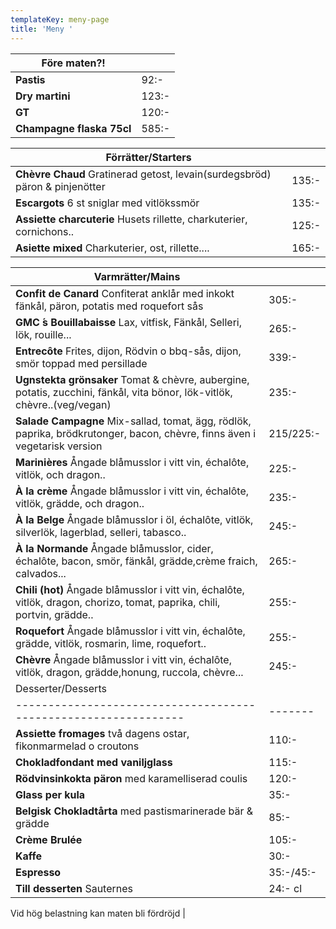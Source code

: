 ```yaml
---
templateKey: meny-page
title: 'Meny '
---
```

| Före maten?!              |       |
| ------------------------- | ----- |
| **Pastis**                | 92:-  |
| **Dry martini**           | 123:- |
| **GT**                    | 120:- |
| **Champagne flaska 75cl** | 585:- |

| Förrätter/Starters                                                          |       |
| --------------------------------------------------------------------------- | ----- |
| **Chèvre Chaud** Gratinerad getost, levain(surdegsbröd) päron & pinjenötter | 135:- |
| **Escargots** 6 st sniglar med vitlökssmör                                  | 135:- |
| **Assiette charcuterie** Husets rillette, charkuterier, cornichons..        |125:- |
|**Asiette mixed** Charkuterier, ost, rillette.... |165:- |

| Varmrätter/Mains                                                                                       |       |
| ------------------------------------------------------------------------------------------------------ | ----- |
|**Confit de Canard** Confiterat anklår med inkokt fänkål, päron, potatis med roquefort sås| 305:-|
|**GMC ́s Bouillabaisse** Lax, vitfisk, Fänkål, Selleri, lök, rouille...| 265:-| 
|**Entrecôte** Frites, dijon, Rödvin o bbq-sås, dijon, smör toppad med persillade | 339:-|
|**Ugnstekta grönsaker** Tomat & chèvre, aubergine, potatis, zucchini, fänkål, vita bönor, lök-vitlök, chèvre..(veg/vegan) |235:-|
|**Salade Campagne** Mix-sallad, tomat, ägg, rödlök, paprika, brödkrutonger, bacon, chèvre, finns även i vegetarisk version|215/225:-| 
| **Marinières** Ångade blåmusslor i vitt vin, échalôte, vitlök, och dragon..                                               | 225:- |
| **À la crème**  Ångade blåmusslor i vitt vin, échalôte, vitlök, grädde, och dragon..                                      | 235:- |
| **À la Belge** Ångade blåmusslor i öl, échalôte, vitlök, silverlök, lagerblad, selleri, tabasco..                         | 245:- |
| **À la Normande** Ångade blåmusslor, cider, échalôte, bacon, smör, fänkål, grädde,crème fraich, calvados...|265:- |
|**Chili (hot)** Ångade blåmusslor i vitt vin, échalôte, vitlök, dragon, chorizo, tomat, paprika, chili, portvin, grädde.. | 255:- |
| **Roquefort** Ångade blåmusslor i vitt vin, échalôte, grädde, vitlök, rosmarin, lime, roquefort..                         | 255:- |
| **Chèvre** Ångade blåmusslor i vitt vin, échalôte, vitlök, dragon, grädde,honung, ruccola, chèvre...                               | 245:- |
| Desserter/Desserts                                              |         |
| --------------------------------------------------------------- | ------- |
| **Assiette fromages** två dagens ostar, fikonmarmelad o croutons |110:-    |
| **Chokladfondant med vaniljglass**                              | 115:-   |
|**Rödvinsinkokta päron** med karamelliserad coulis  |120:-|
| **Glass per kula**                                     | 35:-    |
| **Belgisk Chokladtårta** med pastismarinerade bär & grädde  | 85:-    |
|**Crème Brulée** |105:-
| **Kaffe** |30:-|                                                             
| **Espresso** |35:-/45:-|                                                    
| **Till desserten** Sauternes                                    | 24:- cl |

Vid hög belastning kan maten bli fördröjd      |



 

